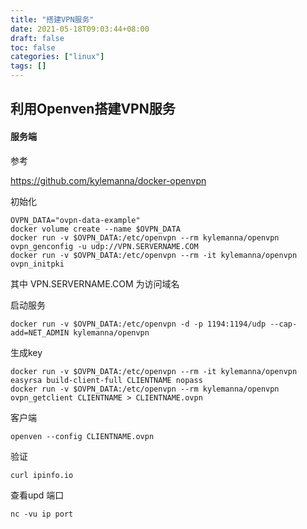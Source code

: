 ```yaml
---
title: "搭建VPN服务"
date: 2021-05-18T09:03:44+08:00
draft: false
toc: false
categories: ["linux"]
tags: []
---
```


## 利用Openven搭建VPN服务

#### 服务端

参考

https://github.com/kylemanna/docker-openvpn

初始化
```
OVPN_DATA="ovpn-data-example"
docker volume create --name $OVPN_DATA
docker run -v $OVPN_DATA:/etc/openvpn --rm kylemanna/openvpn ovpn_genconfig -u udp://VPN.SERVERNAME.COM
docker run -v $OVPN_DATA:/etc/openvpn --rm -it kylemanna/openvpn ovpn_initpki
```
其中 
VPN.SERVERNAME.COM 为访问域名


启动服务
```
docker run -v $OVPN_DATA:/etc/openvpn -d -p 1194:1194/udp --cap-add=NET_ADMIN kylemanna/openvpn
```

生成key
```
docker run -v $OVPN_DATA:/etc/openvpn --rm -it kylemanna/openvpn easyrsa build-client-full CLIENTNAME nopass
docker run -v $OVPN_DATA:/etc/openvpn --rm kylemanna/openvpn ovpn_getclient CLIENTNAME > CLIENTNAME.ovpn
```

客户端

```
openven --config CLIENTNAME.ovpn
```

验证

```
curl ipinfo.io
```

查看upd 端口

```
nc -vu ip port
```
